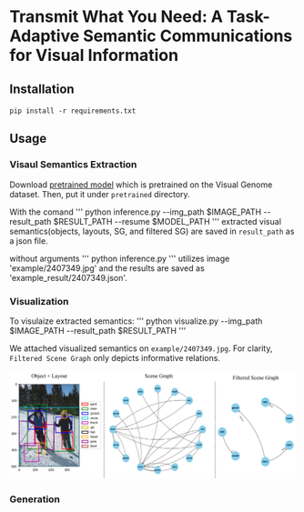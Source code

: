# Transmit What You Need: A Task-Adaptive Semantic Communications for Visual Information

## Installation
```
pip install -r requirements.txt
```

## Usage
### Visaul Semantics Extraction
Download [pretrained model](https://drive.google.com/file/d/1id6oD_iwiNDD6HyCn2ORgRTIKkPD3tUD/view) which is pretrained on the Visual Genome dataset. Then, put it under `pretrained` directory.

With the comand
'''
python inference.py --img_path $IMAGE_PATH --result_path $RESULT_PATH --resume $MODEL_PATH
'''
extracted visual semantics(objects, layouts, SG, and filtered SG) are saved in `result_path` as a json file.

without arguments
'''
python inference.py
'''
utilizes image 'example/2407349.jpg' and the results are saved as 'example_result/2407349.json'.

### Visualization
To visulaize extracted semantics:
'''
python visualize.py --img_path $IMAGE_PATH --result_path $RESULT_PATH
'''

We attached visualized semantics on `example/2407349.jpg`. For clarity, `Filtered Scene Graph` only depicts informative relations. 

<p align="center">
  <img src="example_result/visualization_2407349.png">
</p>

### Generation

